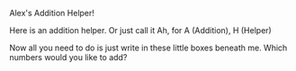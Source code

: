 Alex's Addition Helper!

Here is an addition helper.
Or just call it Ah, for A (Addition), H (Helper)

Now all you need to do is just write in these little boxes beneath me.
Which numbers would you like to add?
